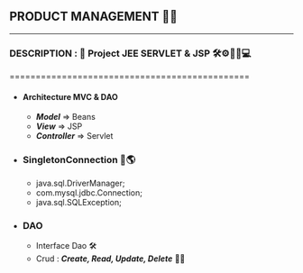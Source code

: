## PRODUCT MANAGEMENT 👨‍💻
---------------------------------------------
### DESCRIPTION : 📝 Project JEE SERVLET & JSP 🛠⚙👨‍💻💻
==============================================

+ ####  Architecture MVC & DAO
  + ***Model***      => Beans 
  + ***View***       => JSP
  + ***Controller*** => Servlet 
  
+ ### SingletonConnection 📎🌎
  - java.sql.DriverManager;
  - com.mysql.jdbc.Connection;
  - java.sql.SQLException; 
  
 + ### DAO 
   - Interface Dao 🛠
   - Crud : ***Create, Read, Update, Delete*** 👨‍💻

